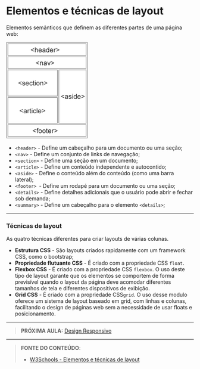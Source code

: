 # Elementos e técnicas de layout

Elementos semânticos que definem as diferentes partes de uma página web:

<img src="img_sem_elements.gif">

- `<header>` - Define um cabeçalho para um documento ou uma seção;
- `<nav>` - Define um conjunto de links de navegação;
- `<section>` - Define uma seção em um documento;
- `<article>` - Define um conteúdo independente e autocontido;
- `<aside>` - Define o conteúdo além do conteúdo (como uma barra lateral);
- `<footer> `- Define um rodapé para um documento ou uma seção;
- `<details>` - Define detalhes adicionais que o usuário pode abrir e fechar sob demanda;
- `<summary>` - Define um cabeçalho para o elemento `<details>`;

---

### Técnicas de layout

As quatro técnicas diferentes para criar layouts de várias colunas. 

- **Estrutura CSS** - São layouts criados rapidamente com um framework CSS, como o bootstrap;
- **Propriedade flutuante CSS** - É criado com a propriedade CSS `float`.
- **Flexbox CSS** - É criado com a propriedade CSS `flexbox`. O uso deste tipo de layout garante que os elementos se comportem de forma previsível quando o layout da página deve acomodar diferentes tamanhos de tela e diferentes dispositivos de exibição.
- **Grid CSS** - É criado com a propriedade CSS`grid`. O uso desse modulo oferece um sistema de layout baseado em grid, com linhas e colunas, facilitando o design de páginas web sem a necessidade de usar floats e posicionamento.

---

> **PRÓXIMA AULA:** [Design Responsivo](../2.14-design-responsivo)

***


> **FONTE DO CONTEÚDO**:
>
> - [W3Schools - Elementos e técnicas de layout](https://www.w3schools.com/html/html_layout.asp)

